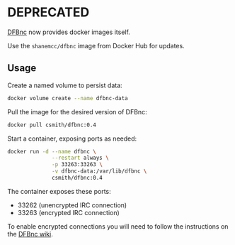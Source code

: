 # DEPRECATED

[DFBnc](https://github.com/ShaneMcC/DFBnc/) now provides docker images itself.

Use the `shanemcc/dfbnc` image from Docker Hub for updates.

## Usage

Create a named volume to persist data:

```bash
docker volume create --name dfbnc-data
```

Pull the image for the desired version of DFBnc:

```bash
docker pull csmith/dfbnc:0.4
```

Start a container, exposing ports as needed:

```bash
docker run -d --name dfbnc \
              --restart always \
              -p 33263:33263 \
              -v dfbnc-data:/var/lib/dfbnc \
              csmith/dfbnc:0.4
```

The container exposes these ports:

  * 33262 (unencrypted IRC connection)
  * 33263 (encrypted IRC connection) 

To enable encrypted connections you will need to follow the instructions
on the [DFBnc wiki](https://github.com/ShaneMcC/DFBnc/wiki/SSL-Listen-Hosts).

